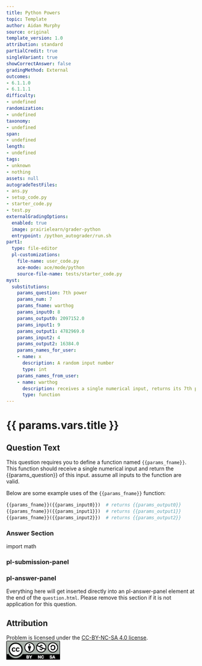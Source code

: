 ```yaml
---
title: Python Powers
topic: Template
author: Aidan Murphy
source: original
template_version: 1.0
attribution: standard
partialCredit: true
singleVariant: true
showCorrectAnswer: false
gradingMethod: External
outcomes:
- 6.1.1.0
- 6.1.1.1
difficulty:
- undefined
randomization:
- undefined
taxonomy:
- undefined
span:
- undefined
length:
- undefined
tags:
- unknown
- nothing
assets: null
autogradeTestFiles:
- ans.py
- setup_code.py
- starter_code.py
- test.py
externalGradingOptions:
  enabled: true
  image: prairielearn/grader-python
  entrypoint: /python_autograder/run.sh
part1:
  type: file-editor
  pl-customizations:
    file-name: user_code.py
    ace-mode: ace/mode/python
    source-file-name: tests/starter_code.py
myst:
  substitutions:
    params_question: 7th power
    params_num: 7
    params_fname: warthog
    params_input0: 8
    params_output0: 2097152.0
    params_input1: 9
    params_output1: 4782969.0
    params_input2: 4
    params_output2: 16384.0
    params_names_for_user:
    - name: x
      description: A random input number
      type: int
    params_names_from_user:
    - name: warthog
      description: receives a single numerical input, returns its 7th power
      type: function
---
```

# {{ params.vars.title }}

## Question Text

This question requires you to define a function named `{{params_fname}}`.
This function should receive a single numerical input and return the {{params_question}} of this input.
assume all inputs to the function are valid.

Below are some example uses of the `{{params_fname}}` function:

```python
{{params_fname}}({{params_input0}})  # returns {{params_output0}}
{{params_fname}}({{params_input1}})  # returns {{params_output1}}
{{params_fname}}({{params_input2}})  # returns {{params_output2}}
```

### Answer Section

import math

### pl-submission-panel

<pl-external-grader-results></pl-external-grader-results>
<pl-file-preview></pl-file-preview>

### pl-answer-panel

Everything here will get inserted directly into an pl-answer-panel element at the end of the `question.html`.
Please remove this section if it is not application for this question.

## Attribution

Problem is licensed under the [CC-BY-NC-SA 4.0 license](https://creativecommons.org/licenses/by-nc-sa/4.0/).<br> ![The Creative Commons 4.0 license requiring attribution-BY, non-commercial-NC, and share-alike-SA license.](https://raw.githubusercontent.com/firasm/bits/master/by-nc-sa.png)